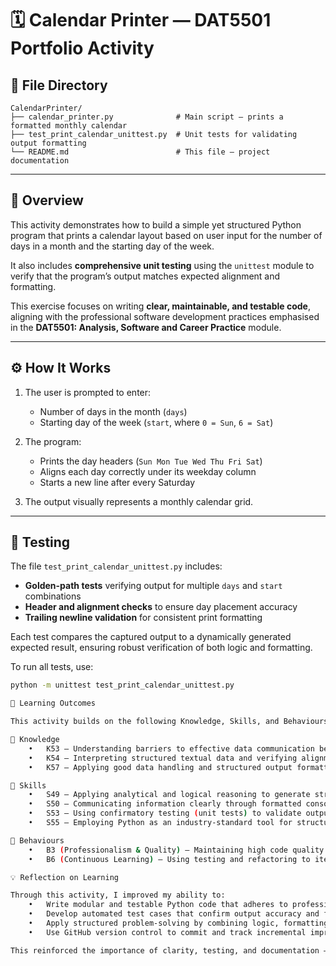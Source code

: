 # 🗓️ Calendar Printer — DAT5501 Portfolio Activity

## 📁 File Directory
```
CalendarPrinter/
├── calendar_printer.py              # Main script — prints a formatted monthly calendar
├── test_print_calendar_unittest.py  # Unit tests for validating output formatting
└── README.md                        # This file — project documentation
```

---

## 🧠 Overview

This activity demonstrates how to build a simple yet structured Python program that prints a calendar layout based on user input for the number of days in a month and the starting day of the week.

It also includes **comprehensive unit testing** using the `unittest` module to verify that the program’s output matches expected alignment and formatting.

This exercise focuses on writing **clear, maintainable, and testable code**, aligning with the professional software development practices emphasised in the **DAT5501: Analysis, Software and Career Practice** module.

---

## ⚙️ How It Works

1. The user is prompted to enter:
   - Number of days in the month (`days`)
   - Starting day of the week (`start`, where `0 = Sun`, `6 = Sat`)

2. The program:
   - Prints the day headers (`Sun Mon Tue Wed Thu Fri Sat`)
   - Aligns each day correctly under its weekday column
   - Starts a new line after every Saturday

3. The output visually represents a monthly calendar grid.

---

## 🧪 Testing

The file `test_print_calendar_unittest.py` includes:

- **Golden-path tests** verifying output for multiple `days` and `start` combinations  
- **Header and alignment checks** to ensure day placement accuracy  
- **Trailing newline validation** for consistent print formatting  

Each test compares the captured output to a dynamically generated expected result, ensuring robust verification of both logic and formatting.

To run all tests, use:

```bash
python -m unittest test_print_calendar_unittest.py

🧩 Learning Outcomes

This activity builds on the following Knowledge, Skills, and Behaviours (KSBs) from the apprenticeship standard.

🧠 Knowledge
	•	K53 – Understanding barriers to effective data communication between analysts and stakeholders by producing clear, readable console outputs.
	•	K54 – Interpreting structured textual data and verifying alignment logic through systematic testing.
	•	K57 – Applying good data handling and structured output formatting practices, foundational to later analytical workflows.

🧰 Skills
	•	S49 – Applying analytical and logical reasoning to generate structured program outputs.
	•	S50 – Communicating information clearly through formatted console output and documented test cases.
	•	S53 – Using confirmatory testing (unit tests) to validate output accuracy and program stability.
	•	S55 – Employing Python as an industry-standard tool for structured problem solving and testing automation.

💼 Behaviours
	•	B3 (Professionalism & Quality) – Maintaining high code quality through consistent formatting, documentation, and version control.
	•	B6 (Continuous Learning) – Using testing and refactoring to iteratively improve the reliability of the solution.

💡 Reflection on Learning

Through this activity, I improved my ability to:
	•	Write modular and testable Python code that adheres to professional standards.
	•	Develop automated test cases that confirm output accuracy and formatting.
	•	Apply structured problem-solving by combining logic, formatting, and validation.
	•	Use GitHub version control to commit and track incremental improvements.

This reinforced the importance of clarity, testing, and documentation — all essential components of professional software development within data analysis projects.